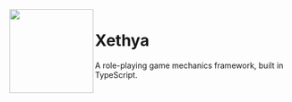 <img align="left" width="150" src="https://avatars0.githubusercontent.com/u/22139045?s=400&u=2c13c25fe11d2f444381e3e609b3fe403cc9a698&v=4">

# Xethya
A role-playing game mechanics framework, built in TypeScript.
